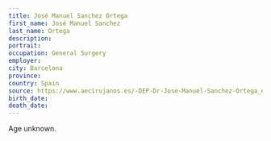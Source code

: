 ```yaml
---
title: José Manuel Sanchez Ortega
first_name: José Manuel Sanchez
last_name: Ortega
description: 
portrait: 
occupation: General Surgery
employer: 
city: Barcelona
province: 
country: Spain
source: https://www.aecirujanos.es/-DEP-Dr-Jose-Manuel-Sanchez-Ortega_es_1_155.html
birth_date: 
death_date: 
---
```


Age unknown.